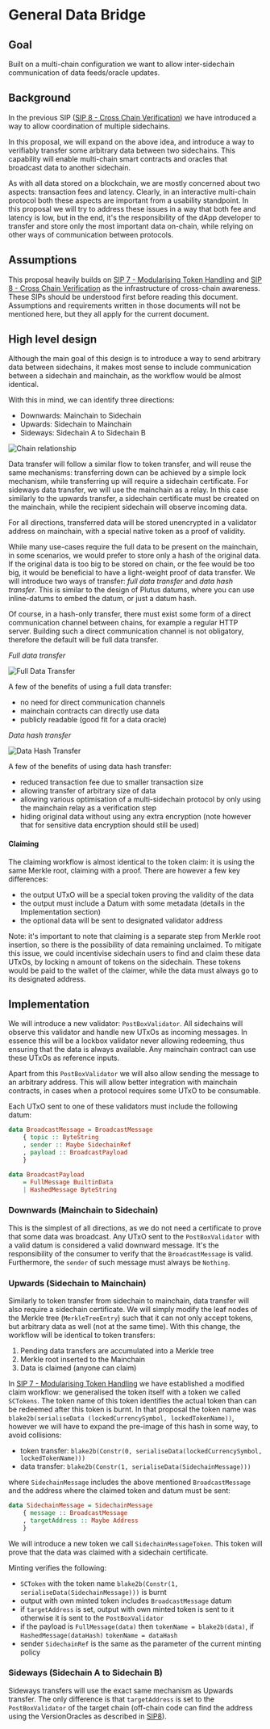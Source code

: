 # General Data Bridge

## Goal

Built on a multi-chain configuration we want to allow inter-sidechain
communication of data feeds/oracle updates.

## Background

In the previous SIP ([SIP 8 - Cross Chain Verification][crosschainver]) we have
introduced a way to allow coordination of multiple sidechains.

In this proposal, we will expand on the above idea, and introduce a way to
verifiably transfer some arbitrary data between two sidechains. This capability
will enable multi-chain smart contracts and oracles that broadcast data to
another sidechain.

As with all data stored on a blockchain, we are mostly concerned about two
aspects: transaction fees and latency. Clearly, in an interactive multi-chain
protocol both these aspects are important from a usability standpoint. In this
proposal we will try to address these issues in a way that both fee and latency
is low, but in the end, it's the responsibility of the dApp developer to
transfer and store only the most important data on-chain, while relying on
other ways of communication between protocols.

## Assumptions

This proposal heavily builds on [SIP 7 - Modularising Token Handling][modulartokens]
and [SIP 8 - Cross Chain Verification][crosschainver] as the infrastructure of
cross-chain awareness. These SIPs should be understood first before reading this
document. Assumptions and requirements written in those documents will not
be mentioned here, but they all apply for the current document.

##  High level design

Although the main goal of this design is to introduce a way to send arbitrary
data between sidechains, it makes most sense to include communication between
a sidechain and mainchain, as the workflow would be almost identical.

With this in mind, we can identify three directions:

- Downwards: Mainchain to Sidechain
- Upwards: Sidechain to Mainchain
- Sideways: Sidechain A to Sidechain B

![Chain relationship](./09-GeneralDataBridge/Relationship.svg)

Data transfer will follow a similar flow to token transfer, and will reuse the
same mechanisms: transferring down can be achieved by a simple lock mechanism,
while transferring up will require a sidechain certificate. For sideways data
transfer, we will use the mainchain as a relay. In this case similarly to the
upwards transfer, a sidechain certificate must be created on the mainchain,
while the recipient sidechain will observe incoming data.

For all directions, transferred data will be stored unencrypted in a validator
address on mainchain, with a special native token as a proof of validity.

While many use-cases require the full data to be present on the mainchain,
in some scenarios, we would prefer to store only a hash of the original
data. If the original data is too big to be stored on chain, or
the fee would be too big, it would be beneficial to have a light-weight proof
of data transfer. We will introduce two ways of transfer: _full data transfer_
and _data hash transfer_. This is similar to the design of Plutus datums, where
you can use inline-datums to embed the datum, or just a datum hash.

Of course, in a hash-only transfer, there must exist some form of a direct
communication channel between chains, for example a regular HTTP server. Building
such a direct communication channel is not obligatory, therefore the default
will be full data transfer.

_Full data transfer_

![Full Data Transfer](./09-GeneralDataBridge/FullData.svg)

A few of the benefits of using a full data transfer:
- no need for direct communication channels
- mainchain contracts can directly use data
- publicly readable (good fit for a data oracle)

_Data hash transfer_

![Data Hash Transfer](./09-GeneralDataBridge/HashOnly.svg)

A few of the benefits of using data hash transfer:
- reduced transaction fee due to smaller transaction size
- allowing transfer of arbitrary size of data
- allowing various optimisation of a multi-sidechain protocol by only using the
  mainchain relay as a verification step
- hiding original data without using any extra encryption (note however that
  for sensitive data encryption should still be used)

#### Claiming

The claiming workflow is almost identical to the token claim: it is using the
same Merkle root, claiming with a proof. There are however a few key differences:
- the output UTxO will be a special token proving the validity of the data
- the output must include a Datum with some metadata (details in the Implementation
  section)
- the optional data will be sent to designated validator address

Note: it's important to note that claiming is a separate step from Merkle root
insertion, so there is the possibility of data remaining unclaimed. To mitigate
this issue, we could incentivise sidechain users to find and claim these data
UTxOs, by locking n amount of tokens on the sidechain. These tokens would be
paid to the wallet of the claimer, while the data must always go to its
designated address.

## Implementation

We will introduce a new validator: `PostBoxValidator`. All sidechains will
observe this validator and handle new UTxOs as incoming messages. In essence
this will be a lockbox validator never allowing redeeming, thus ensuring that
the data is always available. Any mainchain contract can use these UTxOs as
reference inputs.

Apart from this `PostBoxValidator` we will also allow sending the message to
an arbitrary address. This will allow better integration with mainchain
contracts, in cases when a protocol requires some UTxO to be consumable.

Each UTxO sent to one of these validators must include the following datum:

```haskell
data BroadcastMessage = BroadcastMessage
    { topic :: ByteString
    , sender :: Maybe SidechainRef
    , payload :: BroadcastPayload
    }

data BroadcastPayload
    = FullMessage BuiltinData
    | HashedMessage ByteString
```

### Downwards (Mainchain to Sidechain)

This is the simplest of all directions, as we do not need a certificate to prove
that some data was broadcast. Any UTxO sent to the `PostBoxValidator` with a
valid datum is considered a valid downward message. It's the responsibility of
the consumer to verify that the `BroadcastMessage` is valid. Furthermore,
the `sender` of such message must always be `Nothing`.

### Upwards (Sidechain to Mainchain)

Similarly to token transfer from sidechain to mainchain, data transfer will also
require a sidechain certificate. We will simply modify the leaf nodes of the
Merkle tree (`MerkleTreeEntry`) such that it can not only accept tokens, but
arbitrary data as well (not at the same time). With this change, the workflow
will be identical to token transfers:

1. Pending data transfers are accumulated into a Merkle tree
2. Merkle root inserted to the Mainchain
3. Data is claimed (anyone can claim)

In [SIP 7 - Modularising Token Handling][modulartokens] we have established
a modified claim workflow: we generalised the token itself with a token we
called `SCTokens`. The token name of this token identifies the actual token
than can be redeemed after this token is burnt. In that proposal the token name
was `blake2b(serialiseData (lockedCurrencySymbol, lockedTokenName))`, however
we will have to expand the pre-image of this hash in some way, to avoid
collisions:
- token transfer: `blake2b(Constr(0, serialiseData(lockedCurrencySymbol, lockedTokenName)))`
- data transfer: `blake2b(Constr(1, serialiseData(SidechainMessage)))`

where `SidechainMessage` includes the above mentioned `BroadcastMessage` and
the address where the claimed token and datum must be sent:

```haskell
data SidechainMessage = SidechainMessage
    { message :: BroadcastMessage
    , targetAddress :: Maybe Address
    }
```

We will introduce a new token we call `SidechainMessageToken`. This token will
prove that the data was claimed with a sidechain certificate.

Minting verifies the following:
- `SCToken` with the token name `blake2b(Constr(1, serialiseData(SidechainMessage)))`
  is burnt
- output with own minted token includes `BroadcastMessage` datum
- if `targetAddress` is set, output with own minted token is sent to it
  otherwise it is sent to the `PostBoxValidator`
- if the payload is `FullMessage(data)` then `tokenName = blake2b(data)`,
  if `HashedMessage(dataHash)` `tokenName = dataHash`
- sender `SidechainRef` is the same as the parameter of the current minting policy

### Sideways (Sidechain A to Sidechain B)

Sideways transfers will use the exact same mechanism as Upwards transfer.
The only difference is that `targetAddress` is set to the `PostBoxValidator`
of the target chain (off-chain code can find the address using the
VersionOracles as described in [SIP8][crosschainver]).

[modulartokens]: ./07-ModularisingTokenHandling.md
[crosschainver]: ./08-CrossChainVerification.md
